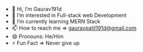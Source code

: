 - 👋 Hi, I’m Gaurav191d
- 👀 I’m interested in Full-stack web Development
- 🌱 I’m currently learning MERN Stack
- 📫 How to reach me => gauravpatil191d@gmail.com
- 😄 Pronouns: He/Him
- ⚡ Fun Fact => Never give up 

<!---
GauravPatil191d/GauravPatil191d is a ✨ special ✨ repository because its `README.md` (this file) appears on your GitHub profile.
You can click the Preview link to take a look at your changes.
--->
